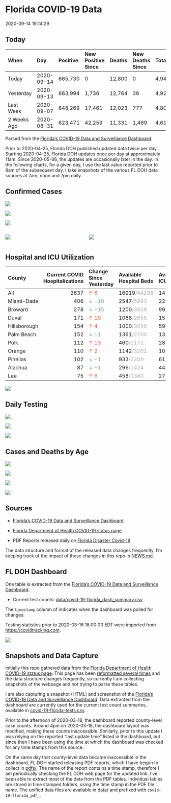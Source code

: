 Florida COVID-19 Data
================
2020-09-14 19:14:29

## Today

| When        | Day        | Positive | New Positive Since | Deaths | New Deaths Since | Total     |
| :---------- | :--------- | :------- | :----------------- | :----- | :--------------- | :-------- |
| Today       | 2020-09-14 | 665,730  | 0                  | 12,800 | 0                | 4,941,008 |
| Yesterday   | 2020-09-13 | 663,994  | 1,736              | 12,764 | 36               | 4,923,930 |
| Last Week   | 2020-09-07 | 648,269  | 17,461             | 12,023 | 777              | 4,801,684 |
| 2 Weeks Ago | 2020-08-31 | 623,471  | 42,259             | 11,331 | 1,469            | 4,615,539 |

Parsed from the [Florida’s COVID-19 Data and Surveillance
Dashboard](https://fdoh.maps.arcgis.com/apps/opsdashboard/index.html#/8d0de33f260d444c852a615dc7837c86).

Prior to 2020-04-25, Florida DOH published updated data twice per day.
Starting 2020-04-25, Florida DOH updates once per day at approximately
11am. Since 2020-05-06, the updates are occasionally later in the day.
In the following charts, for a given day, I use the last value reported
prior to 8am of the subsequent day. I take snapshots of the various FL
DOH data sources at 7am, noon and 7pm daily.

## Confirmed Cases

![](plots/covid-19-florida-daily-test-changes.png)

![](plots/covid-19-florida-deaths-by-day.png)

![](plots/covid-19-florida-county-top-6.png)

<div class="columns">

<div class="column is-full-mobile">

![](plots/covid-19-florida-testing.png)

</div>

<div class="column is-full-mobile">

![](plots/covid-19-florida-total-positive.png)

</div>

</div>

## Hospital and ICU Utilization

| County       | Current COVID Hospitalizations | Change Since Yesterday                    | Available Hospital Beds                      | Available ICU Beds                         |
| :----------- | -----------------------------: | :---------------------------------------- | :------------------------------------------- | :----------------------------------------- |
| All          |                           2637 | <span style="color: #EC4E20">↑ 6</span>   | 16919<span style="color: #aaa">/44298</span> | 1499<span style="color: #aaa">/4512</span> |
| Miami-Dade   |                            406 | <span style="color: #6BAA75">↓ -10</span> | 2547<span style="color: #aaa">/5963</span>   | 229<span style="color: #aaa">/711</span>   |
| Broward      |                            278 | <span style="color: #6BAA75">↓ -15</span> | 1200<span style="color: #aaa">/3939</span>   | 99<span style="color: #aaa">/365</span>    |
| Duval        |                            171 | <span style="color: #EC4E20">↑ 10</span>  | 1088<span style="color: #aaa">/2655</span>   | 155<span style="color: #aaa">/282</span>   |
| Hillsborough |                            154 | <span style="color: #EC4E20">↑ 4</span>   | 1000<span style="color: #aaa">/3059</span>   | 59<span style="color: #aaa">/326</span>    |
| Palm Beach   |                            152 | <span style="color: #6BAA75">↓ -1</span>  | 1361<span style="color: #aaa">/2700</span>   | 134<span style="color: #aaa">/269</span>   |
| Polk         |                            112 | <span style="color: #EC4E20">↑ 13</span>  | 460<span style="color: #aaa">/1172</span>    | 28<span style="color: #aaa">/118</span>    |
| Orange       |                            110 | <span style="color: #EC4E20">↑ 2</span>   | 1142<span style="color: #aaa">/3201</span>   | 109<span style="color: #aaa">/263</span>   |
| Pinellas     |                            102 | <span style="color: #6BAA75">↓ -1</span>  | 933<span style="color: #aaa">/2209</span>    | 61<span style="color: #aaa">/224</span>    |
| Alachua      |                             87 | <span style="color: #6BAA75">↓ -1</span>  | 296<span style="color: #aaa">/1424</span>    | 44<span style="color: #aaa">/264</span>    |
| Lee          |                             75 | <span style="color: #EC4E20">↑ 6</span>   | 458<span style="color: #aaa">/1380</span>    | 27<span style="color: #aaa">/111</span>    |

![](plots/covid-19-florida-icu-usage.png)

## Daily Testing

![](plots/covid-19-florida-tests-per-case.png)

<!-- ![](plots/covid-19-florida-change-new-cases.png) -->

![](plots/covid-19-florida-tests-percent-positive.png)

![](plots/covid-19-florida-test-and-case-growth.png)

## Cases and Deaths by Age

![](plots/covid-19-florida-weekly-events-by-age.png)

![](plots/covid-19-florida-age.png)

![](plots/covid-19-florida-age-deaths.png)

![](plots/covid-19-florida-age-sex.png)

## Sources

  - [Florida’s COVID-19 Data and Surveillance
    Dashboard](https://fdoh.maps.arcgis.com/apps/opsdashboard/index.html#/8d0de33f260d444c852a615dc7837c86)

  - [Florida Department of Health COVID-19 status
    page](http://www.floridahealth.gov/diseases-and-conditions/COVID-19/)

  - PDF Reports released daily on [Florida Disaster
    Covid-19](http://www.floridahealth.gov/diseases-and-conditions/COVID-19/)

The data structure and format of the released data changes frequently.
I’m keeping track of the impact of these changes in this repo in
[NEWS.md](NEWS.md).

## FL DOH Dashboard

One table is extracted from the [Florida’s COVID-19 Data and
Surveillance
Dashboard](https://fdoh.maps.arcgis.com/apps/opsdashboard/index.html#/8d0de33f260d444c852a615dc7837c86).

  - Current test counts:
    [data/covid-19-florida\_dash\_summary.csv](data/covid-19-florida_dash_summary.csv)

The `timestamp` column of indicates when the dashboard was polled for
changes.

Testing statistics prior to 2020-03-16 18:00:00 EDT were imported from
<https://covidtracking.com>.

![](screenshots/fodh_maps_arcgis_com__apps__opsdashboard.png)

## Snapshots and Data Capture

Initially this repo gathered data from the [Florida Department of Health
COVID-19 status
page](http://www.floridahealth.gov/diseases-and-conditions/COVID-19/).
This page has been [reformatted several
times](screenshots/floridahealth_gov__diseases-and-conditions__COVID-19.png)
and the data structure changes frequently, so currently I am collecting
snapshots of the webpage and not trying to parse these tables.

I am also capturing a snapshot (HTML) and screenshot of the [Florida’s
COVID-19 Data and Surveillance
Dashboard](https://fdoh.maps.arcgis.com/apps/opsdashboard/index.html#/8d0de33f260d444c852a615dc7837c86).
Data extracted from the dashboard are currently used for the current
test count summaries, available in
[covid-19-florida-tests.csv](covid-19-florida-tests.csv).

Prior to the afternoon of 2020-03-18, the dashboard reported
county-level case counts. Around 4pm on 2020-03-18, the dashboard layout
was modified, making these counts inaccessible. Similarly, prior to this
update I was relying on the reported “last update time” listed in the
dashboard, but since then I have been using the time at which the
dashboard was checked for any time stamps from this source.

On the same day that county-level data became inaccessible in the
dashboard, FL DOH started releasing PDF reports, which I have begun to
collect in [pdfs/](pdfs/). The name of the report contains a time stamp,
therefore I am periodically checking the FL DOH web page for the updated
link. I’ve been able to extract most of the data from the PDF tables.
Individual tables are stored in time stamped folders, using the time
stamp in the PDF file name. The unified data files are available in
[data/](data/) and prefixed with `covid-19-florida_pdf_`.
